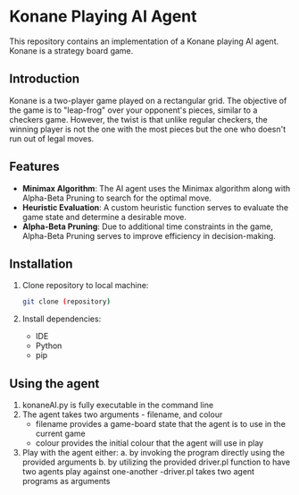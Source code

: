 # Konane Playing AI Agent

This repository contains an implementation of a Konane playing AI agent. Konane is a strategy board game.

## Introduction
Konane is a two-player game played on a rectangular grid. The objective of the game is to "leap-frog" over your opponent's pieces, similar to a checkers game. However, the twist is that unlike regular checkers, the winning player is not the one with the most pieces but the one who doesn't run out of legal moves.

## Features
- **Minimax Algorithm**: The AI agent uses the Minimax algorithm along with Alpha-Beta Pruning to search for the optimal move.
- **Heuristic Evaluation**: A custom heuristic function serves to evaluate the game state and determine a desirable move.
- **Alpha-Beta Pruning**: Due to additional time constraints in the game, Alpha-Beta Pruning serves to improve efficiency in decision-making.

## Installation
1. Clone repository to local machine:
    ```bash
    git clone (repository)
    ```

2. Install dependencies:
    - IDE
    - Python
    - pip

## Using the agent 
1. konaneAI.py is fully executable in the command line 
2. The agent takes two arguments - filename, and colour
    - filename provides a game-board state that the agent is to use in the current game
    - colour provides the initial colour that the agent will use in play
3. Play with the agent either:
    a. by invoking the program directly using the provided arguments
    b. by utilizing the provided driver.pl function to have two agents play against one-another
        -driver.pl takes two agent programs as arguments 
    
